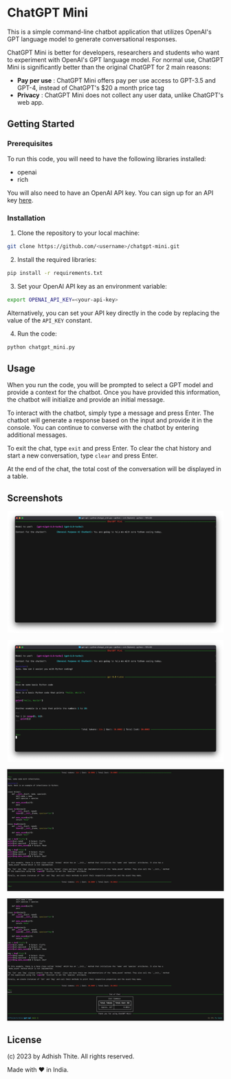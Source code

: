 # ChatGPT Mini

This is a simple command-line chatbot application that utilizes OpenAI's GPT language model to generate conversational
responses.

ChatGPT Mini is better for developers, researchers and students who want to experiment with OpenAI's GPT language model.
For normal use, ChatGPT Mini is significantly better than the original ChatGPT for 2 main reasons:

- **Pay per use** : ChatGPT Mini offers pay per use access to GPT-3.5 and GPT-4, instead of ChatGPT's $20 a month price tag
- **Privacy** : ChatGPT Mini does not collect any user data, unlike ChatGPT's web app. 

## Getting Started

### Prerequisites

To run this code, you will need to have the following libraries installed:

- openai
- rich

You will also need to have an OpenAI API key. You can sign up for an API key [here](https://beta.openai.com/signup/).

### Installation

1. Clone the repository to your local machine:

```bash
git clone https://github.com/<username>/chatgpt-mini.git
```

2. Install the required libraries:

```bash
pip install -r requirements.txt
```

3. Set your OpenAI API key as an environment variable:

```bash
export OPENAI_API_KEY=<your-api-key>
```

Alternatively, you can set your API key directly in the code by replacing the value of the `API_KEY` constant.

4. Run the code:

```bash
python chatgpt_mini.py
```

## Usage

When you run the code, you will be prompted to select a GPT model and provide a context for the chatbot. Once you have
provided this information, the chatbot will initialize and provide an initial message.

To interact with the chatbot, simply type a message and press Enter. The chatbot will generate a response based on the
input and provide it in the console. You can continue to converse with the chatbot by entering additional messages.

To exit the chat, type `exit` and press Enter. To clear the chat history and start a new conversation, type `clear` and
press Enter.

At the end of the chat, the total cost of the conversation will be displayed in a table.

## Screenshots

![](docs/images/step2.png)

![](docs/images/step3.png)

![](docs/images/step4.png)

![](docs/images/step5.png)

## License

(c) 2023 by Adhish Thite. All rights reserved.

Made with :heart: in India.
